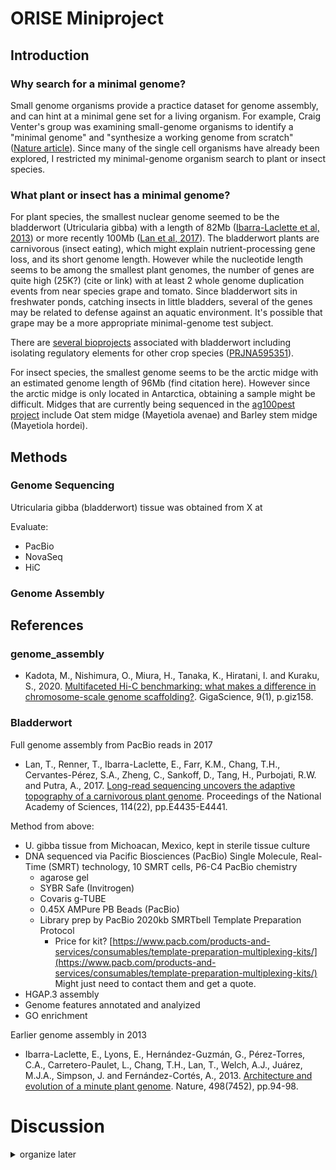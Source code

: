 # ORISE Miniproject

## Introduction

### Why search for a minimal genome?

Small genome organisms provide a practice dataset for genome assembly, and can hint at a minimal gene set for a living organism. For example, Craig Venter's group was examining small-genome organisms to identify a "minimal genome" and "synthesize a working genome from scratch" ([Nature article](https://www.nature.com/news/2006/061009/full/news061009-10.html#:~:text=How%20small%20can%20a%20genome,and%20182%20protein-coding%20genes)). Since many of the single cell organisms have already been explored, I restricted my minimal-genome organism search to plant or insect species.

### What plant or insect has a minimal genome?

For plant species, the smallest nuclear genome seemed to be the bladderwort (Utricularia gibba) with a length of 82Mb ([Ibarra-Laclette et al, 2013](ttps://pubmed.ncbi.nlm.nih.gov/23665961/)) or more recently 100Mb ([Lan et al, 2017](https://pubmed.ncbi.nlm.nih.gov/28507139/)). The bladderwort plants are carnivorous (insect eating), which might explain nutrient-processing gene loss, and its short genome length. However while the nucleotide length seems to be among the smallest plant genomes, the number of genes are quite high (25K?) (cite or link) with at least 2 whole genome duplication events from near species grape and tomato. Since bladderwort sits in freshwater ponds, catching insects in little bladders, several of the genes may be related to defense against an aquatic environment. It's possible that grape may be a more appropriate minimal-genome test subject.

There are [several bioprojects](https://www.ncbi.nlm.nih.gov/bioproject/?term=utricularia+gibba) associated with bladderwort including isolating regulatory elements for other crop species ([PRJNA595351](https://www.ncbi.nlm.nih.gov/bioproject/595351)). 

For insect species, the smallest genome seems to be the arctic midge with an estimated genome length of 96Mb (find citation here). However since the arctic midge is only located in Antarctica, obtaining a sample might be difficult. Midges that are currently being sequenced in the [ag100pest project](http://i5k.github.io/ag100pest) include Oat stem midge (Mayetiola avenae) and Barley stem midge (Mayetiola hordei).  

## Methods

### Genome Sequencing

Utricularia gibba (bladderwort) tissue was obtained from X at 

Evaluate: 

* PacBio
* NovaSeq
* HiC

### Genome Assembly


## References


### genome_assembly

* Kadota, M., Nishimura, O., Miura, H., Tanaka, K., Hiratani, I. and Kuraku, S., 2020. [Multifaceted Hi-C benchmarking: what makes a difference in chromosome-scale genome scaffolding?](https://pubmed.ncbi.nlm.nih.gov/31919520/). GigaScience, 9(1), p.giz158.

### Bladderwort

Full genome assembly from PacBio reads in 2017

* Lan, T., Renner, T., Ibarra-Laclette, E., Farr, K.M., Chang, T.H., Cervantes-Pérez, S.A., Zheng, C., Sankoff, D., Tang, H., Purbojati, R.W. and Putra, A., 2017. [Long-read sequencing uncovers the adaptive topography of a carnivorous plant genome](https://pubmed.ncbi.nlm.nih.gov/28507139/). Proceedings of the National Academy of Sciences, 114(22), pp.E4435-E4441.

Method from above:

* U. gibba tissue from Michoacan, Mexico, kept in sterile tissue culture
* DNA sequenced via Pacific Biosciences (PacBio) Single Molecule, Real-Time (SMRT) technology, 10 SMRT cells, P6-C4 PacBio chemistry
  * agarose gel
  * SYBR Safe (Invitrogen)
  * Covaris g-TUBE
  * 0.45X AMPure PB Beads (PacBio)
  * Library prep by PacBio 2020kb SMRTbell Template Preparation Protocol
    * Price for kit? [https://www.pacb.com/products-and-services/consumables/template-preparation-multiplexing-kits/](https://www.pacb.com/products-and-services/consumables/template-preparation-multiplexing-kits/) Might just need to contact them and get a quote.
* HGAP.3 assembly
* Genome features annotated and analyized
* GO enrichment

Earlier genome assembly in 2013

* Ibarra-Laclette, E., Lyons, E., Hernández-Guzmán, G., Pérez-Torres, C.A., Carretero-Paulet, L., Chang, T.H., Lan, T., Welch, A.J., Juárez, M.J.A., Simpson, J. and Fernández-Cortés, A., 2013. [Architecture and evolution of a minute plant genome](https://pubmed.ncbi.nlm.nih.gov/23665961/). Nature, 498(7452), pp.94-98.

# Discussion


<details><summary>organize later</summary>
Learning Materials

* Overview of sequencing technology: https://youtu.be/mI0Fo9kaWqo
* Illumina NovaSeq vs Nanopore demonstration: https://youtu.be/rA8MUR4pqNE 
* ISU sequencing costs: http://www.biotech.iastate.edu/biotechnology-service-facilities/dna-facility/#rates
* How to calculate coverage
* Table of DNA sequencers, number and length of reads: https://en.wikipedia.org/wiki/List_of_DNA_sequencers 
* How to calculate costs? Price it by amount of DNA/coverage (determine budget)
  
  
* Additionally, Bladdarwort plants are sold online for $10/plant. I'm not sure how to obtain midge insects and picking more than one sequencing methods (e.g. Nanopore, NovaSeq) would provide a comparison of cost, read quality, and genome assembly methods. A 82Mb organism could be sequenced for about $4500 cost (estimated budget attached)

Recent Bladderwort Publications:

* Morris, R.J. and Blyth, M., 2019. How water flow, geometry, and material properties drive plant movements. Journal of experimental botany, 70(14), pp.3549-3560.
* Ravee, R., Salleh, F.I.M. and Goh, H.H., 2018. Discovery of digestive enzymes in carnivorous plants with focus on proteases. PeerJ, 6, p.e4914.
* Hepler, N.K., Bowman, A., Carey, R.E. and Cosgrove, D.J., 2020. Expansin gene loss is a common occurrence during adaptation to an aquatic environment. The Plant Journal, 101(3), pp.666-680.


* Cost: $9.95/plant  https://carnivorousplantnursery.com/products/utricularia-vulgaris: 
(https://carnivorousplantnursery.com/collections/bladderworts/products/utricularia-gibba )
* Publications seem to focus on minimal genome, digestive protease enzymes (applications to molecular biology?), and gene loss in aquatic plants.

</details>
